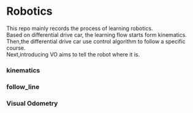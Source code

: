 # Robotics
This repo mainly records the process of learning robotics.  
Based on differential drive car, the learning flow starts form kinematics.  
Then,the differential drive car use control algorithm to follow a specific course.  
Next,introducing VO aims to tell the robot where it is.


### kinematics  
### follow_line
### Visual Odometry   

